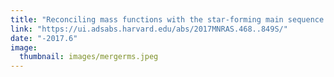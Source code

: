 ```yaml
---
title: "Reconciling mass functions with the star-forming main sequence via mergers"
link: "https://ui.adsabs.harvard.edu/abs/2017MNRAS.468..849S/"
date: "-2017.6"
image: 
  thumbnail: images/mergerms.jpeg
---
```


